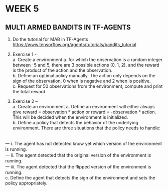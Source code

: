 # WEEK 5

## MULTI ARMED BANDITS IN TF-AGENTS 

1. Do the tutorial for MAB in TF-Agents 
https://www.tensorflow.org/agents/tutorials/bandits_tutorial 

2. Exercise 1 - <br>
a.  Create a environment a. for which the observation is a random integer between 
-5 and 5, there are 3 possible actions (0, 1, 2), and the reward is the product of the action and 
the observation. <br>
b. Define an optimal policy manually. The action only depends on the sign of the observation, 0 
when is negative and 2 when is positive. <br>
c. Request for 50 observations from the environment, compute and print the total reward. 
3. Exercise 2 – <br>
a.  Create an environment a. Define an environment will either always give reward = 
observation * action or reward = -observation * action. This will be decided when the 
environment is initialized. <br>
b. Define a policy that detects the behavior of the underlying environment. There are three 
situations that the policy needs to handle: 
<br>
一 i. The agent has not detected know yet which version of the environment is running. <br>
一 ii. The agent detected that the original version of the environment is running. <br>
一 iii. The agent detected that the flipped version of the environment is running. <br>
c. Define the agent that detects the sign of the environment and sets the policy 
appropriately.